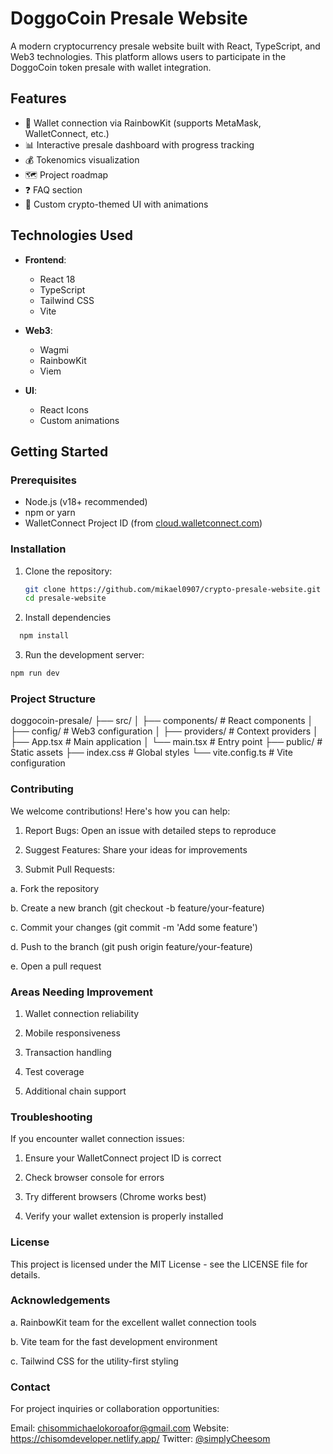 # DoggoCoin Presale Website

A modern cryptocurrency presale website built with React, TypeScript, and Web3 technologies. This platform allows users to participate in the DoggoCoin token presale with wallet integration.

## Features

- 🚀 Wallet connection via RainbowKit (supports MetaMask, WalletConnect, etc.)
- 📊 Interactive presale dashboard with progress tracking
- 💰 Tokenomics visualization
- 🗺 Project roadmap
- ❓ FAQ section
- 🎨 Custom crypto-themed UI with animations

## Technologies Used

- **Frontend**:

  - React 18
  - TypeScript
  - Tailwind CSS
  - Vite

- **Web3**:

  - Wagmi
  - RainbowKit
  - Viem

- **UI**:
  - React Icons
  - Custom animations

## Getting Started

### Prerequisites

- Node.js (v18+ recommended)
- npm or yarn
- WalletConnect Project ID (from [cloud.walletconnect.com](https://cloud.walletconnect.com))

### Installation

1. Clone the repository:

   ```bash
   git clone https://github.com/mikael0907/crypto-presale-website.git
   cd presale-website

   ```

2. Install dependencies

```bash
  npm install

```

3. Run the development server:

```bash
npm run dev

```

### Project Structure

doggocoin-presale/
├── src/
│ ├── components/ # React components
│ ├── config/ # Web3 configuration
│ ├── providers/ # Context providers
│ ├── App.tsx # Main application
│ └── main.tsx # Entry point
├── public/ # Static assets
├── index.css # Global styles
└── vite.config.ts # Vite configuration

### Contributing

We welcome contributions! Here's how you can help:

1. Report Bugs: Open an issue with detailed steps to reproduce

2. Suggest Features: Share your ideas for improvements

3. Submit Pull Requests:

a. Fork the repository

b. Create a new branch (git checkout -b feature/your-feature)

c. Commit your changes (git commit -m 'Add some feature')

d. Push to the branch (git push origin feature/your-feature)

e. Open a pull request

### Areas Needing Improvement

1. Wallet connection reliability

2. Mobile responsiveness

3. Transaction handling

4. Test coverage

5. Additional chain support

### Troubleshooting

If you encounter wallet connection issues:

1. Ensure your WalletConnect project ID is correct

2. Check browser console for errors

3. Try different browsers (Chrome works best)

4. Verify your wallet extension is properly installed

### License

This project is licensed under the MIT License - see the LICENSE file for details.

### Acknowledgements

a. RainbowKit team for the excellent wallet connection tools

b. Vite team for the fast development environment

c. Tailwind CSS for the utility-first styling

### Contact

For project inquiries or collaboration opportunities:

Email: chisommichaelokoroafor@gmail.com
Website: https://chisomdeveloper.netlify.app/
Twitter: [@simplyCheesom](https://x.com/simplyCheesom)
